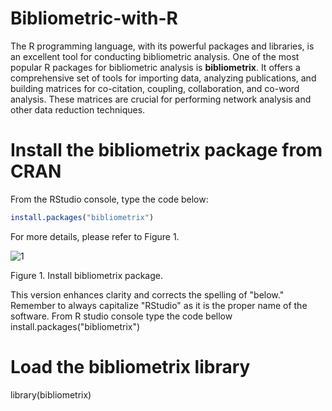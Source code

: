 # Bibliometric-with-R

The R programming language, with its powerful packages and libraries, is an excellent tool for conducting bibliometric analysis. One of the most popular R packages for bibliometric analysis is <b>bibliometrix</b>. It offers a comprehensive set of tools for importing data, analyzing publications, and building matrices for co-citation, coupling, collaboration, and co-word analysis. These matrices are crucial for performing network analysis and other data reduction techniques.

# Install the bibliometrix package from CRAN
From the RStudio console, type the code below:
``` r
install.packages("bibliometrix")
```

For more details, please refer to Figure 1.

![1](https://github.com/aprijunaidi/bibliometrix-with-R/assets/7279471/aef9653d-1290-4a0b-b021-7f1998c79570)

Figure 1. Install bibliometrix package.

This version enhances clarity and corrects the spelling of "below." Remember to always capitalize "RStudio" as it is the proper name of the software.
From R studio console type the code bellow
install.packages("bibliometrix")

# Load the bibliometrix library
library(bibliometrix)

